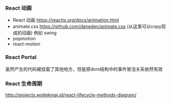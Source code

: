 ### React 动画

- React 动画 https://reactjs.org/docs/animation.html
- animate.css https://github.com/daneden/animate.css (从这里可以copy现成的动画) 例如 swing
- popmotion
- react-motion

### React Portal

虽然产生的代码被挂载了其他地方，但是原dom结构中的事件冒泡关系依然有效


### React 生命周期

http://projects.wojtekmaj.pl/react-lifecycle-methods-diagram/